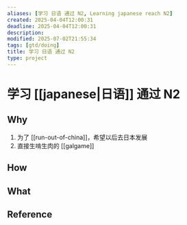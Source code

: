 ```yaml
---
aliases: [学习 日语 通过 N2, Learning japanese reach N2]
created: 2025-04-04T12:00:31
deadline: 2025-04-04T12:00:31
description: 
modified: 2025-07-02T21:55:34
tags: [gtd/doing]
title: 学习 日语 通过 N2
type: project
---
```


# 学习 [[japanese|日语]] 通过 N2

## Why

1. 为了 [[run-out-of-china]]，希望以后去日本发展
2. 直接生啃生肉的 [[galgame]]

## How

## What

## Reference

